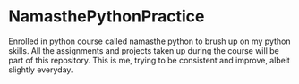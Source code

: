 # NamasthePythonPractice
Enrolled in python course called namasthe python to brush up on my python skills. All the assignments and projects taken up during the course will be part of this repository. This is me, trying to be consistent and improve, albeit slightly everyday.
